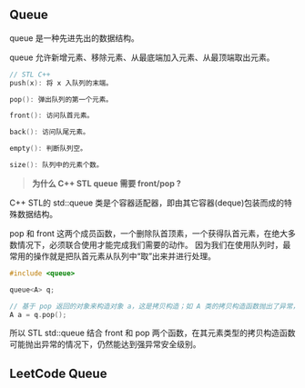## Queue

queue 是一种先进先出的数据结构。

queue 允许新增元素、移除元素、从最底端加入元素、从最顶端取出元素。

```c++
// STL C++
push(x): 将 x 入队列的末端。

pop(): 弹出队列的第一个元素。

front(): 访问队首元素。

back(): 访问队尾元素。

empty(): 判断队列空。

size(): 队列中的元素个数。
```

> **为什么 C++ STL queue 需要 front/pop ?**

C++ STL的 std::queue 类是个容器适配器，即由其它容器(deque)包装而成的特殊数据结构。

pop 和 front 这两个成员函数，一个删除队首顶素，一个获得队首元素，在绝大多数情况下，必须联合使用才能完成我们需要的动作。
因为我们在使用队列时，最常用的操作就是把队首元素从队列中“取”出来并进行处理。

```c++
#include <queue>

queue<A> q;

// 基于 pop 返回的对象来构造对象 a，这是拷贝构造；如 A 类的拷贝构造函数抛出了异常，不符合关于异常安全的 “强保证” 要求。
A a = q.pop(); 
```

所以 STL std::queue 结合 front 和 pop 两个函数，在其元素类型的拷贝构造函数可能抛出异常的情况下，仍然能达到强异常安全级别。

## LeetCode Queue
